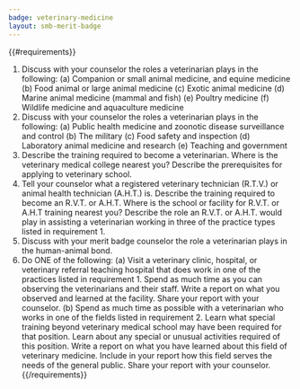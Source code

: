 ```yaml
---
badge: veterinary-medicine
layout: smb-merit-badge
---
```


{{#requirements}}
1. Discuss with your counselor the roles a veterinarian plays in the following:
    (a) Companion or small animal medicine, and equine medicine
    (b) Food animal or large animal medicine
    (c) Exotic animal medicine
    (d) Marine animal medicine (mammal and fish)
    (e) Poultry medicine
    (f) Wildlife medicine and aquaculture medicine
2. Discuss with your counselor the roles a veterinarian plays in the following:
    (a) Public health medicine and zoonotic disease surveillance and control
    (b) The military
    (c) Food safety and inspection
    (d) Laboratory animal medicine and research
    (e) Teaching and government
3. Describe the training required to become a veterinarian. Where is the veterinary medical college nearest you? Describe the prerequisites for applying to veterinary school.
4. Tell your counselor what a registered veterinary technician (R.T.V.) or animal health technician (A.H.T.) is. Describe the training required to become an R.V.T. or A.H.T. Where is the school or facility for R.V.T. or A.H.T training nearest you? Describe the role an R.V.T. or A.H.T. would play in assisting a veterinarian working in three of the practice types listed in requirement 1.
5. Discuss with your merit badge counselor the role a veterinarian plays in the human-animal bond.
6. Do ONE of the following:
    (a) Visit a veterinary clinic, hospital, or veterinary referral teaching hospital that does work in one of the practices listed in requirement 1. Spend as much time as you can observing the veterinarians and their staff. Write a report on what you observed and learned at the facility. Share your report with your counselor.
    (b) Spend as much time as possible with a veterinarian who works in one of the fields listed in requirement 2. Learn what special training beyond veterinary medical school may have been required for that position. Learn about any special or unusual activities required of this position. Write a report on what you have learned about this field of veterinary medicine. Include in your report how this field serves the needs of the general public. Share your report with your counselor.
{{/requirements}}
